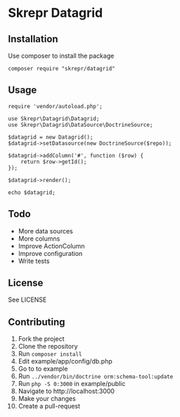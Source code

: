 # Skrepr Datagrid

## Installation

Use composer to install the package

`composer require "skrepr/datagrid"`

## Usage

    require 'vendor/autoload.php';

    use Skrepr\Datagrid\Datagrid;
    use Skrepr\Datagrid\DataSource\DoctrineSource;

    $datagrid = new Datagrid();
    $datagrid->setDatasource(new DoctrineSource($repo));

    $datagrid->addColumn('#', function ($row) {
    	return $row->getId();
    });

    $datagrid->render();

    echo $datagrid;

## Todo

- More data sources
- More columns
- Improve ActionColumn
- Improve configuration
- Write tests

## License

See LICENSE

## Contributing

1. Fork the project
2. Clone the repository
3. Run `composer install`
4. Edit example/app/config/db.php
5. Go to to example
6. Run `../vendor/bin/doctrine orm:schema-tool:update`
7. Run `php -S 0:3000` in example/public
8. Navigate to http://localhost:3000
9. Make your changes
10. Create a pull-request
